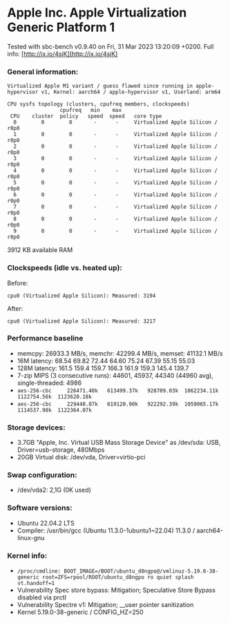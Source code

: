 # Apple Inc. Apple Virtualization Generic Platform 1

Tested with sbc-bench v0.9.40 on Fri, 31 Mar 2023 13:20:09 +0200. Full info: [http://ix.io/4sjK](http://ix.io/4sjK)

### General information:

    Virtualized Apple M1 variant / guess flawed since running in apple-hypervisor v1, Kernel: aarch64 / apple-hypervisor v1, Userland: arm64
    
    CPU sysfs topology (clusters, cpufreq members, clockspeeds)
                     cpufreq   min    max
     CPU    cluster  policy   speed  speed   core type
      0        0        0       -      -     Virtualized Apple Silicon / r0p0
      1        0        0       -      -     Virtualized Apple Silicon / r0p0
      2        0        0       -      -     Virtualized Apple Silicon / r0p0
      3        0        0       -      -     Virtualized Apple Silicon / r0p0
      4        0        0       -      -     Virtualized Apple Silicon / r0p0
      5        0        0       -      -     Virtualized Apple Silicon / r0p0
      6        0        0       -      -     Virtualized Apple Silicon / r0p0
      7        0        0       -      -     Virtualized Apple Silicon / r0p0
      8        0        0       -      -     Virtualized Apple Silicon / r0p0
      9        0        0       -      -     Virtualized Apple Silicon / r0p0

3912 KB available RAM

### Clockspeeds (idle vs. heated up):

Before:

    cpu0 (Virtualized Apple Silicon): Measured: 3194

After:

    cpu0 (Virtualized Apple Silicon): Measured: 3217

### Performance baseline

  * memcpy: 26933.3 MB/s, memchr: 42299.4 MB/s, memset: 41132.1 MB/s
  * 16M latency: 68.54 69.82 72.44 64.60 75.24 67.39 55.15 55.03 
  * 128M latency: 161.5 159.4 159.7 166.3 161.9 159.3 145.4 139.7 
  * 7-zip MIPS (3 consecutive runs): 44601, 45937, 44340 (44960 avg), single-threaded: 4986
  * `aes-256-cbc     226471.40k   613499.37k   928709.03k  1062234.11k  1122754.56k  1123620.18k`
  * `aes-256-cbc     229440.87k   619120.90k   922292.39k  1059065.17k  1114537.98k  1122364.07k`

### Storage devices:

  * 3.7GB "Apple, Inc. Virtual USB Mass Storage Device" as /dev/sda: USB, Driver=usb-storage, 480Mbps
  * 20GB Virtual disk: /dev/vda, Driver=virtio-pci

### Swap configuration:

  * /dev/vda2: 2,1G (0K used)

### Software versions:

  * Ubuntu 22.04.2 LTS
  * Compiler: /usr/bin/gcc (Ubuntu 11.3.0-1ubuntu1~22.04) 11.3.0 / aarch64-linux-gnu

### Kernel info:

  * `/proc/cmdline: BOOT_IMAGE=/BOOT/ubuntu_d8ngpo@/vmlinuz-5.19.0-38-generic root=ZFS=rpool/ROOT/ubuntu_d8ngpo ro quiet splash vt.handoff=1`
  * Vulnerability Spec store bypass: Mitigation; Speculative Store Bypass disabled via prctl
  * Vulnerability Spectre v1:        Mitigation; __user pointer sanitization
  * Kernel 5.19.0-38-generic / CONFIG_HZ=250